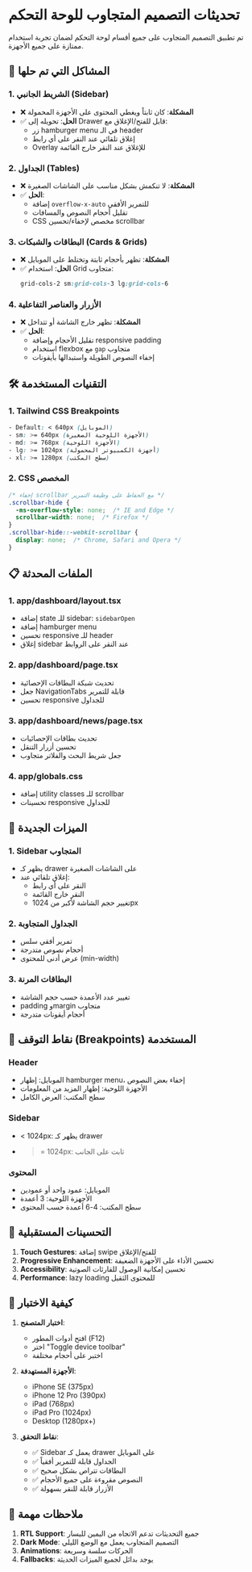 # تحديثات التصميم المتجاوب للوحة التحكم

تم تطبيق التصميم المتجاوب على جميع أقسام لوحة التحكم لضمان تجربة استخدام ممتازة على جميع الأجهزة.

## 📱 المشاكل التي تم حلها

### 1. **الشريط الجانبي (Sidebar)**
- ❌ **المشكلة**: كان ثابتاً ويغطي المحتوى على الأجهزة المحمولة
- ✅ **الحل**: تحويله إلى Drawer قابل للفتح/الإغلاق مع:
  - زر hamburger menu في الـ header
  - إغلاق تلقائي عند النقر على أي رابط
  - Overlay للإغلاق عند النقر خارج القائمة

### 2. **الجداول (Tables)**
- ❌ **المشكلة**: لا تنكمش بشكل مناسب على الشاشات الصغيرة
- ✅ **الحل**: 
  - إضافة `overflow-x-auto` للتمرير الأفقي
  - تقليل أحجام النصوص والمسافات
  - CSS مخصص لإخفاء/تحسين scrollbar

### 3. **البطاقات والشبكات (Cards & Grids)**
- ❌ **المشكلة**: تظهر بأحجام ثابتة وتختلط على الموبايل
- ✅ **الحل**: استخدام Grid متجاوب:
  ```css
  grid-cols-2 sm:grid-cols-3 lg:grid-cols-6
  ```

### 4. **الأزرار والعناصر التفاعلية**
- ❌ **المشكلة**: تظهر خارج الشاشة أو تتداخل
- ✅ **الحل**: 
  - تقليل الأحجام وإضافة responsive padding
  - استخدام flexbox مع `gap` متجاوب
  - إخفاء النصوص الطويلة واستبدالها بأيقونات

## 🛠️ التقنيات المستخدمة

### 1. **Tailwind CSS Breakpoints**
```css
- Default: < 640px (الموبايل)
- sm: >= 640px (الأجهزة اللوحية الصغيرة)
- md: >= 768px (الأجهزة اللوحية)
- lg: >= 1024px (أجهزة الكمبيوتر المحمولة)
- xl: >= 1280px (سطح المكتب)
```

### 2. **CSS المخصص**
```css
/* إخفاء scrollbar مع الحفاظ على وظيفة التمرير */
.scrollbar-hide {
  -ms-overflow-style: none;  /* IE and Edge */
  scrollbar-width: none;  /* Firefox */
}
.scrollbar-hide::-webkit-scrollbar {
  display: none;  /* Chrome, Safari and Opera */
}
```

## 📋 الملفات المحدثة

### 1. **app/dashboard/layout.tsx**
- إضافة state للـ sidebar: `sidebarOpen`
- إضافة hamburger menu
- تحسين responsive للـ header
- إغلاق sidebar عند النقر على الروابط

### 2. **app/dashboard/page.tsx**
- تحديث شبكة البطاقات الإحصائية
- جعل NavigationTabs قابلة للتمرير
- تحسين responsive للجداول

### 3. **app/dashboard/news/page.tsx**
- تحديث بطاقات الإحصائيات
- تحسين أزرار التنقل
- جعل شريط البحث والفلاتر متجاوب

### 4. **app/globals.css**
- إضافة utility classes للـ scrollbar
- تحسينات responsive للجداول

## 🎯 الميزات الجديدة

### 1. **Sidebar المتجاوب**
- يظهر كـ drawer على الشاشات الصغيرة
- إغلاق تلقائي عند:
  - النقر على أي رابط
  - النقر خارج القائمة
  - تغيير حجم الشاشة لأكبر من 1024px

### 2. **الجداول المتجاوبة**
- تمرير أفقي سلس
- أحجام نصوص متدرجة
- عرض أدنى للمحتوى (min-width)

### 3. **البطاقات المرنة**
- تغيير عدد الأعمدة حسب حجم الشاشة
- padding وmargin متجاوب
- أحجام أيقونات متدرجة

## 📱 نقاط التوقف (Breakpoints) المستخدمة

### Header
- الموبايل: إظهار hamburger menu، إخفاء بعض النصوص
- الأجهزة اللوحية: إظهار المزيد من المعلومات
- سطح المكتب: العرض الكامل

### Sidebar
- < 1024px: يظهر كـ drawer
- >= 1024px: ثابت على الجانب

### المحتوى
- الموبايل: عمود واحد أو عمودين
- الأجهزة اللوحية: 3 أعمدة
- سطح المكتب: 4-6 أعمدة حسب المحتوى

## 🚀 التحسينات المستقبلية

1. **Touch Gestures**: إضافة swipe للفتح/الإغلاق
2. **Progressive Enhancement**: تحسين الأداء على الأجهزة الضعيفة
3. **Accessibility**: تحسين إمكانية الوصول للقارئات الصوتية
4. **Performance**: lazy loading للمحتوى الثقيل

## 🧪 كيفية الاختبار

1. **اختبار المتصفح**:
   - افتح أدوات المطور (F12)
   - اختر "Toggle device toolbar"
   - اختبر على أحجام مختلفة

2. **الأجهزة المستهدفة**:
   - iPhone SE (375px)
   - iPhone 12 Pro (390px)
   - iPad (768px)
   - iPad Pro (1024px)
   - Desktop (1280px+)

3. **نقاط التحقق**:
   - ✅ Sidebar يعمل كـ drawer على الموبايل
   - ✅ الجداول قابلة للتمرير أفقياً
   - ✅ البطاقات تتراص بشكل صحيح
   - ✅ النصوص مقروءة على جميع الأحجام
   - ✅ الأزرار قابلة للنقر بسهولة

## 📌 ملاحظات مهمة

1. **RTL Support**: جميع التحديثات تدعم الاتجاه من اليمين لليسار
2. **Dark Mode**: التصميم المتجاوب يعمل مع الوضع الليلي
3. **Animations**: الحركات سلسة وسريعة
4. **Fallbacks**: يوجد بدائل لجميع الميزات الحديثة 